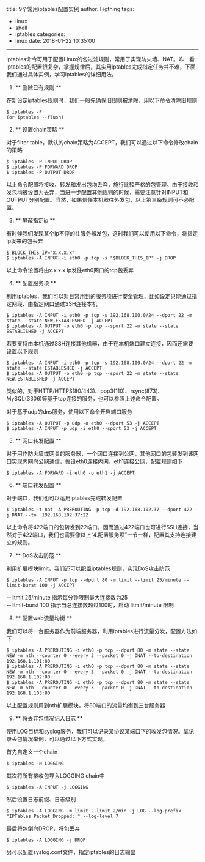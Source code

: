 title: 9个常用iptables配置实例
author: Figthing
tags:
  - linux
  - shell
  - iptables
categories:
  - linux
date: 2018-01-22 10:35:00
---
iptables命令可用于配置Linux的包过滤规则，常用于实现防火墙、NAT。咋一看iptables的配置很复杂，掌握规律后，其实用iptables完成指定任务并不难，下面我们通过具体实例，学习iptables的详细用法。

<!--more-->

1. ** 删除已有规则 **

 在新设定iptables规则时，我们一般先确保旧规则被清除，用以下命令清除旧规则

 ```shell
 $ iptables -F
 (or iptables --flush)
 ```

2. ** 设置chain策略 **

 对于filter table，默认的chain策略为ACCEPT，我们可以通过以下命令修改chain的策略

 ```shell
 $ iptables -P INPUT DROP
 $ iptables -P FORWARD DROP
 $ iptables -P OUTPUT DROP
 ```

 以上命令配置将接收、转发和发出包均丢弃，施行比较严格的包管理。由于接收和发包均被设置为丢弃，当进一步配置其他规则的时候，需要注意针对INPUT和OUTPUT分别配置。当然，如果信任本机器往外发包，以上第三条规则可不必配置。

3. ** 屏蔽指定ip **

 有时候我们发现某个ip不停的往服务器发包，这时我们可以使用以下命令，将指定ip发来的包丢弃

 ```shell
 $ BLOCK_THIS_IP="x.x.x.x"
 $ iptables -A INPUT -i eth0 -p tcp -s "$BLOCK_THIS_IP" -j DROP
 ```

 以上命令设置将由x.x.x.x ip发往eth0网口的tcp包丢弃

4. ** 配置服务项 **

 利用iptables，我们可以对日常用到的服务项进行安全管理，比如设定只能通过指定网段、由指定网口通过SSH连接本机

 ```shell
 $ iptables -A INPUT -i eth0 -p tcp -s 192.168.100.0/24 --dport 22 -m state --state NEW,ESTABLESHED -j ACCEPT
 $ iptables -A OUTPUT -o eth0 -p tcp --sport 22 -m state --state ESTABLISHED -j ACCEPT
 ```

 若要支持由本机通过SSH连接其他机器，由于在本机端口建立连接，因而还需要设置以下规则

 ```shell
 $ iptables -A INPUT -i eth0 -p tcp -s 192.168.100.0/24 --dport 22 -m state --state ESTABLESHED -j ACCEPT
 $ iptables -A OUTPUT -o eth0 -p tcp --sport 22 -m state --state NEW,ESTABLISHED -j ACCEPT
 ```

 类似的，对于HTTP/HTTPS(80/443)、pop3(110)、rsync(873)、MySQL(3306)等基于tcp连接的服务，也可以参照上述命令配置。

 对于基于udp的dns服务，使用以下命令开启端口服务

 ```shell
 $ iptables -A OUTPUT -p udp -o eth0 --dport 53 -j ACCEPT
 $ iptables -A INPUT -p udp -i eth0 --sport 53 -j ACCEPT
 ```

5. ** 网口转发配置 **

 对于用作防火墙或网关的服务器，一个网口连接到公网，其他网口的包转发到该网口实现内网向公网通信，假设eth0连接内网，eth1连接公网，配置规则如下

 ```shell
 $ iptables -A FORWARD -i eth0 -o eth1 -j ACCEPT
 ```

6. ** 端口转发配置 **

 对于端口，我们也可以运用iptables完成转发配置

 ```shell
 $ iptables -t nat -A PREROUTING -p tcp -d 192.168.102.37 --dport 422 -j DNAT --to  192.168.102.37:22
 ```

 以上命令将422端口的包转发到22端口，因而通过422端口也可进行SSH连接，当然对于422端口，我们也需要像以上“4.配置服务项”一节一样，配置其支持连接建立的规则。

7. ** DoS攻击防范 **

 利用扩展模块limit，我们还可以配置iptables规则，实现DoS攻击防范

 ```shell
 $ iptables -A INPUT -p tcp --dport 80 -m limit --limit 25/minute --limit-burst 100 -j ACCEPT
 ```
 --litmit 25/minute 指示每分钟限制最大连接数为25  
 --litmit-burst 100 指示当总连接数超过100时，启动 litmit/minute 限制

8. ** 配置web流量均衡 **

 我们可以将一台服务器作为前端服务器，利用iptables进行流量分发，配置方法如下

 ```shell
 $ iptables -A PREROUTING -i eth0 -p tcp --dport 80 -m state --state NEW -m nth --counter 0 --every 3 --packet 0 -j DNAT --to-destination 192.168.1.101:80
 $ iptables -A PREROUTING -i eth0 -p tcp --dport 80 -m state --state NEW -m nth --counter 0 --every 3 --packet 0 -j DNAT --to-destination 192.168.1.102:80
 $ iptables -A PREROUTING -i eth0 -p tcp --dport 80 -m state --state NEW -m nth --counter 0 --every 3 --packet 0 -j DNAT --to-destination 192.168.1.103:80
```

 以上配置规则用到nth扩展模块，将80端口的流量均衡到三台服务器

9. ** 将丢弃包情况记入日志 **

 使用LOG目标和syslog服务，我们可以记录某协议某端口下的收发包情况。拿记录丢包情况举例，可以通过以下方式实现。

 首先自定义一个chain

 ```shell
 $ iptables -N LOGGING
 ```

 其次将所有接收包导入LOGGING chain中

 ```shell
 $ iptables -A INPUT -j LOGGING
 ```

 然后设置日志前缀、日志级别

 ```shell
 $ iptables -A LOGGING -m limit --limit 2/min -j LOG --log-prefix "IPTables Packet Dropped: " --log-level 7
 ```

 最后将包倒向DROP，将包丢弃

 ```shell
 $ iptables -A LOGGING -j DROP
 ```

 另可以配置syslog.conf文件，指定iptables的日志输出

















